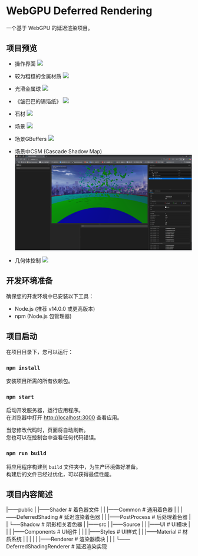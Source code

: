 # WebGPU Deferred Rendering

一个基于 WebGPU 的延迟渲染项目。

## 项目预览

- 操作界面
  ![](READMERESOURCE/OperationInterface.gif)

- 较为粗糙的金属材质
  ![](READMERESOURCE/Matel055A.png)

- 光滑金属球
  ![](READMERESOURCE/Metal034.png)  

- 《皱巴巴的锡箔纸》
  ![](READMERESOURCE/Foil.png)

- 石材
  ![](READMERESOURCE/Rock017.png)

- 场景
  ![](READMERESOURCE/Scene.gif)

- 场景GBuffers
  ![](READMERESOURCE/BufferDisplay.gif)

- 场景中CSM (Cascade Shadow Map)
  ![](READMERESOURCE/ShowCSM.png)

- 几何体控制
  ![](READMERESOURCE/ObjectDisplay.gif)


## 开发环境准备

确保您的开发环境中已安装以下工具：

- Node.js (推荐 v14.0.0 或更高版本)
- npm (Node.js 包管理器)

## 项目启动

在项目目录下，您可以运行：

### `npm install`

安装项目所需的所有依赖包。

### `npm start`

启动开发服务器，运行应用程序。\
在浏览器中打开 [http://localhost:3000](http://localhost:3000) 查看应用。

当您修改代码时，页面将自动刷新。\
您也可以在控制台中查看任何代码错误。

### `npm run build`

将应用程序构建到 `build` 文件夹中，为生产环境做好准备。\
构建后的文件已经过优化，可以获得最佳性能。

## 项目内容简述

|——public
| |——Shader # 着色器文件
| | |——Common # 通用着色器
| | |——DeferredShading # 延迟渲染着色器
| | |——PostProcess # 后处理着色器
| | └──Shadow # 阴影相关着色器
|
|——src
| |——Source
| | |——UI # UI模块
| | | |——Components # UI组件
| | | |——Styles # UI样式
| | |——Material # 材质系统
| | |
| | |——Renderer # 渲染器模块
| | | └——DeferredShadingRenderer # 延迟渲染实现




